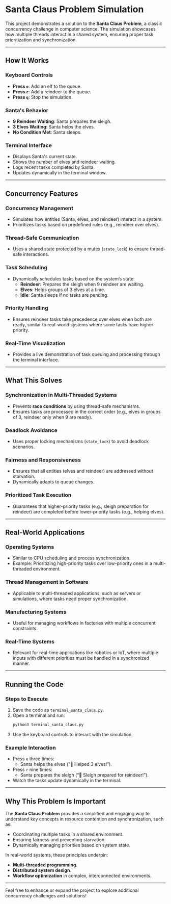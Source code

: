 # Santa Claus Problem Simulation

This project demonstrates a solution to the **Santa Claus Problem**, a classic concurrency challenge in computer science. The simulation showcases how multiple threads interact in a shared system, ensuring proper task prioritization and synchronization.

---

## How It Works

### **Keyboard Controls**
- **Press `e`**: Add an elf to the queue.
- **Press `r`**: Add a reindeer to the queue.
- **Press `q`**: Stop the simulation.

### **Santa's Behavior**
- **9 Reindeer Waiting**: Santa prepares the sleigh.
- **3 Elves Waiting**: Santa helps the elves.
- **No Condition Met**: Santa sleeps.

### **Terminal Interface**
- Displays Santa's current state.
- Shows the number of elves and reindeer waiting.
- Logs recent tasks completed by Santa.
- Updates dynamically in the terminal window.

---

## Concurrency Features

### **Concurrency Management**
- Simulates how entities (Santa, elves, and reindeer) interact in a system.
- Prioritizes tasks based on predefined rules (e.g., reindeer over elves).

### **Thread-Safe Communication**
- Uses a shared state protected by a mutex (`state_lock`) to ensure thread-safe interactions.

### **Task Scheduling**
- Dynamically schedules tasks based on the system’s state:
  - **Reindeer**: Prepares the sleigh when 9 reindeer are waiting.
  - **Elves**: Helps groups of 3 elves at a time.
  - **Idle**: Santa sleeps if no tasks are pending.

### **Priority Handling**
- Ensures reindeer tasks take precedence over elves when both are ready, similar to real-world systems where some tasks have higher priority.

### **Real-Time Visualization**
- Provides a live demonstration of task queuing and processing through the terminal interface.

---

## What This Solves

### **Synchronization in Multi-Threaded Systems**
- Prevents **race conditions** by using thread-safe mechanisms.
- Ensures tasks are processed in the correct order (e.g., elves in groups of 3, reindeer only when 9 are ready).

### **Deadlock Avoidance**
- Uses proper locking mechanisms (`state_lock`) to avoid deadlock scenarios.

### **Fairness and Responsiveness**
- Ensures that all entities (elves and reindeer) are addressed without starvation.
- Dynamically adapts to queue changes.

### **Prioritized Task Execution**
- Guarantees that higher-priority tasks (e.g., sleigh preparation for reindeer) are completed before lower-priority tasks (e.g., helping elves).

---

## Real-World Applications

### **Operating Systems**
- Similar to CPU scheduling and process synchronization.
- Example: Prioritizing high-priority tasks over low-priority ones in a multi-threaded environment.

### **Thread Management in Software**
- Applicable to multi-threaded applications, such as servers or simulations, where tasks need proper synchronization.

### **Manufacturing Systems**
- Useful for managing workflows in factories with multiple concurrent constraints.

### **Real-Time Systems**
- Relevant for real-time applications like robotics or IoT, where multiple inputs with different priorities must be handled in a synchronized manner.

---

## Running the Code

### **Steps to Execute**
1. Save the code as `terminal_santa_claus.py`.
2. Open a terminal and run:
   ```bash
   python3 terminal_santa_claus.py
   ```
3. Use the keyboard controls to interact with the simulation.

### **Example Interaction**
- Press `e` three times:
  - Santa helps the elves (“🎅 Helped 3 elves!”).
- Press `r` nine times:
  - Santa prepares the sleigh (“🎅 Sleigh prepared for reindeer!”).
- Watch the tasks update dynamically in the terminal.

---

## Why This Problem Is Important

The **Santa Claus Problem** provides a simplified and engaging way to understand key concepts in resource contention and synchronization, such as:

- Coordinating multiple tasks in a shared environment.
- Ensuring fairness and preventing starvation.
- Dynamically managing priorities based on system state.

In real-world systems, these principles underpin:
- **Multi-threaded programming**.
- **Distributed system design**.
- **Workflow optimization** in complex, interconnected environments.

---

Feel free to enhance or expand the project to explore additional concurrency challenges and solutions!
